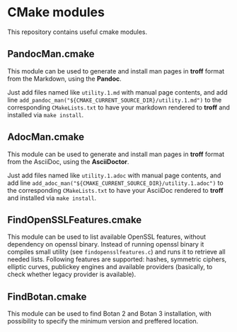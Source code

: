 CMake modules
=============

This repository contains useful cmake modules.

PandocMan.cmake
---------------

This module can be used to generate and install man pages in **troff** format from the Markdown, using the **Pandoc**.

Just add files named like `utility.1.md` with manual page contents, and add line `add_pandoc_man("${CMAKE_CURRENT_SOURCE_DIR}/utility.1.md")` to the corresponding `CMakeLists.txt` to have your markdown rendered to **troff** and installed via `make install`.

AdocMan.cmake
-------------

This module can be used to generate and install man pages in **troff** format from the AsciiDoc, using the **AsciiDoctor**.

Just add files named like `utility.1.adoc` with manual page contents, and add line `add_adoc_man("${CMAKE_CURRENT_SOURCE_DIR}/utility.1.adoc")` to the corresponding `CMakeLists.txt` to have your AsciiDoc rendered to **troff** and installed via `make install`.

FindOpenSSLFeatures.cmake
-------------------------

This module can be used to list available OpenSSL features, without dependency on openssl binary. Instead of running openssl binary it compiles small utility (see `findopensslfeatures.c`) and runs it to retrieve all needed lists.
Following features are supported: hashes, symmetric ciphers, elliptic curves, publickey engines and available providers (basically, to check whether legacy provider is available).

FindBotan.cmake
---------------

This module can be used to find Botan 2 and Botan 3 installation, with possibility to specify the minimum version and preffered location. 
